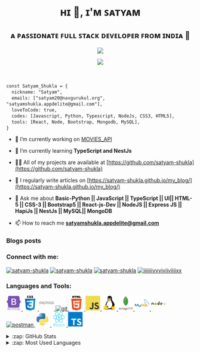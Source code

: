 <h1 align="center">ʜɪ 👋, ɪ'ᴍ ꜱᴀᴛʏᴀᴍ
</h1>
<h2 align="center">ᴀ ᴘᴀꜱꜱɪᴏɴᴀᴛᴇ ꜰᴜʟʟ ꜱᴛᴀᴄᴋ ᴅᴇᴠᴇʟᴏᴘᴇʀ ꜰʀᴏᴍ ɪɴᴅɪᴀ 💫
</h2>
<p display="flex"align="center"><img align="center" src="https://c.tenor.com/2nKSTDDekOgAAAAC/coding-kira.gif" height="400px" weight="400px"/><p/>
 <p display="flex"align="center">
    <a href="https://wangchujiang.com/">
      <img src="https://github-profile-trophy.vercel.app/?username=jaywcjlove&theme=flat&title=Stars,Followers,Commit,MultiLanguage&margin-w=5&row=1&column=4" />
    </a>
  </p>

<p align="left"> <a href="https://twitter.com/" target="blank"><img src="https://img.shields.io/twitter/follow/?logo=twitter&style=for-the-badge" alt="" /></a> </p>

```
const Satyam_Shukla = {
  nickname: "Satyam",
  emails: ["satyam20@navgurukul.org", "satyamshukla.appdelite@gmail.com"],
  loveToCode: true,
  codes: [Javascript, Python, Typescript, NodeJs, CSS3, HTML5],
  tools: [React, Node, Bootstrap, Mongodb, MySQL],
}

  ```
- 🔭 I’m currently working on [MOVIES_API](https://github.com/satyam-shukla/moviesApi-_with_HapiJs)

- 🌱 I’m currently learning **TypeScript and NestJs**

- 👨‍💻 All of my projects are available at [https://github.com/satyam-shukla](https://github.com/satyam-shukla)

- 📝 I regularly write articles on [https://satyam-shukla.github.io/my_blog/](https://satyam-shukla.github.io/my_blog/)

- 💬 Ask me about **Basic-Python || JavaScript || TypeScript || UI|| HTML-5 || CSS-3 || Bootstrap5 || React-js-Dev || NodeJS || Express JS || HapiJs || NestJs || MySQL|| MongoDB**

- 📫 How to reach me **satyamshukla.appdelite@gmail.com**

### Blogs posts
<!-- BLOG-POST-LIST:START -->
<!-- BLOG-POST-LIST:END -->

<h3 align="left">Connect with me:</h3>
<p align="left">
<a href="https://dev.to/satyam-shukla" target="blank"><img align="center" src="https://raw.githubusercontent.com/rahuldkjain/github-profile-readme-generator/master/src/images/icons/Social/devto.svg" alt="satyam-shukla" height="30" width="40" /></a>
<a href="https://linkedin.com/in/satyam-shukla" target="blank"><img align="center" src="https://raw.githubusercontent.com/rahuldkjain/github-profile-readme-generator/master/src/images/icons/Social/linked-in-alt.svg" alt="satyam-shukla" height="30" width="40" /></a>
<a href="https://fb.com/satyam-shukla" target="blank"><img align="center" src="https://raw.githubusercontent.com/rahuldkjain/github-profile-readme-generator/master/src/images/icons/Social/facebook.svg" alt="satyam-shukla" height="30" width="40" /></a>
<a href="https://instagram.com/iiiiiiivvviviiviiiixx" target="blank"><img align="center" src="https://raw.githubusercontent.com/rahuldkjain/github-profile-readme-generator/master/src/images/icons/Social/instagram.svg" alt="iiiiiiivvviviiviiiixx" height="30" width="40" /></a>
</p>

<h3 align="left">Languages and Tools:</h3>
<p align="left"> <a href="https://getbootstrap.com" target="_blank" rel="noreferrer"> <img src="https://raw.githubusercontent.com/devicons/devicon/master/icons/bootstrap/bootstrap-plain-wordmark.svg" alt="bootstrap" width="40" height="40"/> </a> <a href="https://www.w3schools.com/css/" target="_blank" rel="noreferrer"> <img src="https://raw.githubusercontent.com/devicons/devicon/master/icons/css3/css3-original-wordmark.svg" alt="css3" width="40" height="40"/> </a> <a href="https://expressjs.com" target="_blank" rel="noreferrer"> <img src="https://raw.githubusercontent.com/devicons/devicon/master/icons/express/express-original-wordmark.svg" alt="express" width="40" height="40"/> </a> <a href="https://git-scm.com/" target="_blank" rel="noreferrer"> <img src="https://www.vectorlogo.zone/logos/git-scm/git-scm-icon.svg" alt="git" width="40" height="40"/> </a> <a href="https://www.w3.org/html/" target="_blank" rel="noreferrer"> <img src="https://raw.githubusercontent.com/devicons/devicon/master/icons/html5/html5-original-wordmark.svg" alt="html5" width="40" height="40"/> </a> <a href="https://developer.mozilla.org/en-US/docs/Web/JavaScript" target="_blank" rel="noreferrer"> <img src="https://raw.githubusercontent.com/devicons/devicon/master/icons/javascript/javascript-original.svg" alt="javascript" width="40" height="40"/> </a> <a href="https://www.linux.org/" target="_blank" rel="noreferrer"> <img src="https://raw.githubusercontent.com/devicons/devicon/master/icons/linux/linux-original.svg" alt="linux" width="40" height="40"/> </a> <a href="https://www.mongodb.com/" target="_blank" rel="noreferrer"> <img src="https://raw.githubusercontent.com/devicons/devicon/master/icons/mongodb/mongodb-original-wordmark.svg" alt="mongodb" width="40" height="40"/> </a> <a href="https://www.mysql.com/" target="_blank" rel="noreferrer"> <img src="https://raw.githubusercontent.com/devicons/devicon/master/icons/mysql/mysql-original-wordmark.svg" alt="mysql" width="40" height="40"/> </a> <a href="https://nodejs.org" target="_blank" rel="noreferrer"> <img src="https://raw.githubusercontent.com/devicons/devicon/master/icons/nodejs/nodejs-original-wordmark.svg" alt="nodejs" width="40" height="40"/> </a> <a href="https://postman.com" target="_blank" rel="noreferrer"> <img src="https://www.vectorlogo.zone/logos/getpostman/getpostman-icon.svg" alt="postman" width="40" height="40"/> </a> <a href="https://www.python.org" target="_blank" rel="noreferrer"> <img src="https://raw.githubusercontent.com/devicons/devicon/master/icons/python/python-original.svg" alt="python" width="40" height="40"/> </a> <a href="https://reactjs.org/" target="_blank" rel="noreferrer"> <img src="https://raw.githubusercontent.com/devicons/devicon/master/icons/react/react-original-wordmark.svg" alt="react" width="40" height="40"/> </a> <a href="https://www.typescriptlang.org/" target="_blank" rel="noreferrer"> <img src="https://raw.githubusercontent.com/devicons/devicon/master/icons/typescript/typescript-original.svg" alt="typescript" width="40" height="40"/> </a> </p>


<details>
  <summary>:zap: GitHub Stats</summary>

  <img align="left" alt="Satyam's GitHub Stats" src="https://github-readme-stats.vercel.app/api?username=satyam-shukla&show_icons=true&hide_border=true" />

</details>

<details>
  <summary>:zap: Most Used Languages</summary>

<img align="left" alt="Anna's GitHub Top Languages" src="https://github-readme-stats.vercel.app/api/top-langs/?username=satyam-shukla" />

</details>
